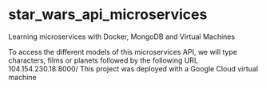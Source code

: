 # star_wars_api_microservices
Learning microservices with Docker, MongoDB and Virtual Machines

To access the different models of this microservices API, we will type characters, films or planets followed by the following URL 104.154.230.18:8000/
This project was deployed with a Google Cloud virtual machine

